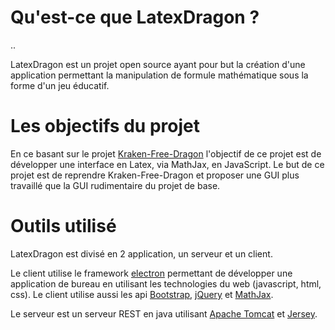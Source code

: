 # Qu'est-ce que LatexDragon ?
..

LatexDragon est un projet open source ayant pour but la création d'une application permettant la manipulation de formule mathématique sous la forme d'un jeu éducatif.

# Les objectifs du projet

En ce basant sur le projet [Kraken-Free-Dragon](https://github.com/pja35/Kraken-Free-Dragon) l'objectif de ce projet est de développer une interface en Latex, via MathJax, en JavaScript. Le but de ce projet est de reprendre Kraken-Free-Dragon et proposer une GUI plus travaillé que la GUI rudimentaire du projet de base.

# Outils utilisé

LatexDragon est divisé en 2 application, un serveur et un client.

Le client utilise le framework [electron](https://electron.atom.io) permettant de développer une application de bureau en utilisant les technologies du web (javascript, html, css). Le client utilise aussi les api [Bootstrap](https://getbootstrap.com/), [jQuery](https://jquery.com/) et [MathJax](https://www.mathjax.org/).

Le serveur est un serveur REST en java utilisant [Apache Tomcat](https://tomcat.apache.org/) et [Jersey](https://jersey.java.net/).
